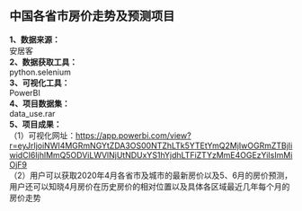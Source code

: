 ## 中国各省市房价走势及预测项目  
**1、数据来源：**  
安居客  
**2、数据获取工具：**  
python.selenium  
**3、可视化工具：**  
PowerBI  
**4、项目数据集：**  
data_use.rar  
**5、项目成果：**  
（1）可视化网址：https://app.powerbi.com/view?r=eyJrIjoiNWI4MGRmNGYtZDA3OS00NTZhLTk5YTEtYmQ2MjIwOGRmZTBjIiwidCI6IjhlMmQ5ODViLWVlNjUtNDUxYS1hYjdhLTFiZTYzMmE4OGEzYiIsImMiOjF9  
（2）用户可以获取2020年4月各省市及城市的最新房价以及5、6月的房价预测，用户还可以知晓4月房价在历史房价的相对位置以及具体各区域最近几年每个月的房价走势
